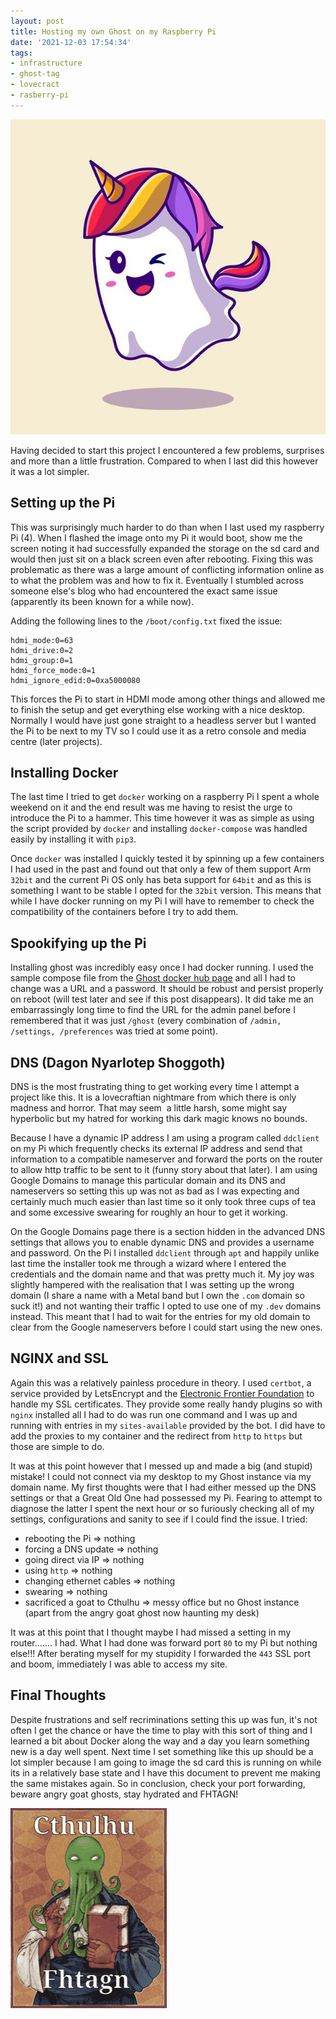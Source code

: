 ```yaml
---
layout: post
title: Hosting my own Ghost on my Raspberry Pi
date: '2021-12-03 17:54:34'
tags:
- infrastructure
- ghost-tag
- lovecract
- rasberry-pi
---
```


![Unicorn Ghost](/assets/unicorn-ghost.jpg)

Having decided to start this project I encountered a few problems, surprises and more than a little frustration. Compared to when I last did this however it was a lot simpler.

## Setting up the Pi

This was surprisingly much harder to do than when I last used my raspberry Pi (4). When I flashed the image onto my Pi it would boot, show me the screen noting it had successfully expanded the storage on the sd card and would then just sit on a black screen even after rebooting. Fixing this was problematic as there was a large amount of conflicting information online as to what the problem was and how to fix it. Eventually I stumbled across someone else's blog who had encountered the exact same issue (apparently its been known for a while now).

Adding the following lines to the `/boot/config.txt` fixed the issue:

    hdmi_mode:0=63
    hdmi_drive:0=2
    hdmi_group:0=1
    hdmi_force_mode:0=1
    hdmi_ignore_edid:0=0xa5000080

This forces the Pi to start in HDMI mode among other things and allowed me to finish the setup and get everything else working with a nice desktop. Normally I would have just gone straight to a headless server but I wanted the Pi to be next to my TV so I could use it as a retro console and media centre (later projects).

## Installing Docker

The last time I tried to get `docker` working on a raspberry Pi I spent a whole weekend on it and the end result was me having to resist the urge to introduce the Pi to a hammer. This time however it was as simple as using the script provided by `docker` and installing `docker-compose` was handled easily by installing it with `pip3`.

Once `docker` was installed I quickly tested it by spinning up a few containers I had used in the past and found out that only a few of them support Arm `32bit` and the current Pi OS only has beta support for `64bit` and as this is something I want to be stable I opted for the `32bit` version. This means that while I have docker running on my Pi I will have to remember to check the compatibility of the containers before I try to add them.

## Spookifying up the Pi

Installing ghost was incredibly easy once I had docker running. I used the sample compose file from the [Ghost docker hub page](https://hub.docker.com/_/ghost) and all I had to change was a URL and a password. It should be robust and persist properly on reboot (will test later and see if this post disappears). It did take me an embarrassingly long time to find the URL for the admin panel before I remembered that it was just `/ghost` (every combination of `/admin, /settings, /preferences` was tried at some point).

## DNS (Dagon Nyarlotep Shoggoth)

DNS is the most frustrating thing to get working every time I attempt a project like this. It is a lovecraftian nightmare from which there is only madness and horror. That may seem &nbsp;a little harsh, some might say hyperbolic but my hatred for working this dark magic knows no bounds.

Because I have a dynamic IP address I am using a program called `ddclient` on my Pi which frequently checks its external IP address and send that information to a compatible nameserver and forward the ports on the router to allow http traffic to be sent to it (funny story about that later). I am using Google Domains to manage this particular domain and its DNS and nameservers so setting this up was not as bad as I was expecting and certainly much much easier than last time so it only took three cups of tea and some excessive swearing for roughly an hour to get it working.

On the Google Domains page there is a section hidden in the advanced DNS settings that allows you to enable dynamic DNS and provides a username and password. On the Pi I installed `ddclient` through `apt` and happily unlike last time the installer took me through a wizard where I entered the credentials and the domain name and that was pretty much it. My joy was slightly hampered with the realisation that I was setting up the wrong domain (I share a name with a Metal band but I own the `.com` domain so suck it!) and not wanting their traffic I opted to use one of my `.dev` domains instead. This meant that I had to wait for the entries for my old domain to clear from the Google nameservers before I could start using the new ones.

## NGINX and SSL

Again this was a relatively painless procedure in theory. I used `certbot`, a service provided by LetsEncrypt and the [Electronic Frontier Foundation](https://www.eff.org/) to handle my SSL certificates. They provide some really handy plugins so with `nginx` installed all I had to do was run one command and I was up and running with entries in my `sites-available` provided by the bot. I did have to add the proxies to my container and the redirect from `http` to `https` but those are simple to do.

It was at this point however that I messed up and made a big (and stupid) mistake! I could not connect via my desktop to my Ghost instance via my domain name. My first thoughts were that I had either messed up the DNS settings or that a Great Old One had possessed my Pi. Fearing to attempt to diagnose the latter I spent the next hour or so furiously checking all of my settings, configurations and sanity to see if I could find the issue. I tried:

- rebooting the Pi =\> nothing
- forcing a DNS update =\> nothing
- going direct via IP =\> nothing
- using `http` =\> nothing
- changing ethernet cables =\> nothing
- swearing =\> nothing
- sacrificed a goat to Cthulhu =\> messy office but no Ghost instance (apart from the angry goat ghost now haunting my desk)

It was at this point that I thought maybe I had missed a setting in my router....... I had. What I had done was forward port `80` to my Pi but nothing else!!! After berating myself for my stupidity I forwarded the `443` SSL port and boom, immediately I was able to access my site.

## Final Thoughts

Despite frustrations and self recriminations setting this up was fun, it's not often I get the chance or have the time to play with this sort of thing and I learned a bit about Docker along the way and a day you learn something new is a day well spent. Next time I set something like this up should be a lot simpler because I am going to image the sd card this is running on while its in a relatively base state and I have this document to prevent me making the same mistakes again. So in conclusion, check your port forwarding, beware angry goat ghosts, stay hydrated and FHTAGN!

![Cthulhu Fthagn](/assets/image-1.png)
